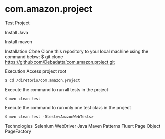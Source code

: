 # com.amazon.project
Test Project

Install Java 

Install maven

Installation
Clone
Clone this repository to your local machine using the command below:
	$ git clone https://github.com/Debadatta/com.amazon.project.git
  
  
Execution
Access project root

	$ cd /diretorio/com.amazon.project
Execute the command to run all tests in the project

	$ mvn clean test
Execute the command to run only one test class in the project

	$ mvn clean test -Dtest=<AmazonWebTests>
  
Technologies:
Selenium WebDriver
Java
Maven
Patterns
Fluent Page Object
PageFactory

